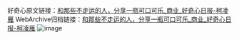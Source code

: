 好奇心原文链接：[和那些不走运的人，分享一瓶可口可乐_商业_好奇心日报-柯凌雁](https://www.qdaily.com/articles/6850.html)
WebArchive归档链接：[和那些不走运的人，分享一瓶可口可乐_商业_好奇心日报-柯凌雁](http://web.archive.org/web/20190623171446/https://www.qdaily.com/articles/6850.html)
![image](http://ww3.sinaimg.cn/large/007d5XDply1g3wb8823doj30u02gt7wh)